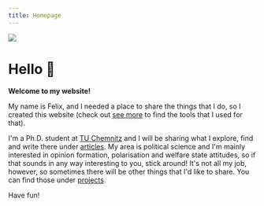 ```yaml
---
title: Homepage
---
```

![](/images/profile_pic.jpeg)

# Hello 👋

**Welcome to my website!**

My name is Felix, and I needed a place to share the things that I do, so I created this website (check out [see more](/stack) to find the tools that I used for that). 

I'm a Ph.D. student at [TU Chemnitz](https://www.tu-chemnitz.de/phil/politik/pf/professur/mitarbeiter.php.en) and I will be sharing what I explore, find and write there under [articles](/articles). My area is political science and I'm mainly interested in opinion formation, polarisation and welfare state attitudes, so if that sounds in any way interesting to you, stick around! 
It's not all my job, however, so sometimes there will be other things that I'd like to share. You can find those under [projects](/projects).

Have fun!